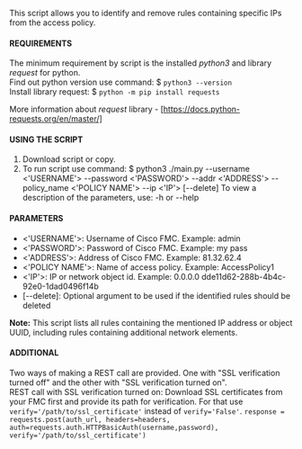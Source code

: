 This script allows you to identify and remove rules containing specific IPs from the access policy.

#### REQUIREMENTS

The minimum requirement by script is the installed _python3_ and library _request_ for python.   
Find out python version use command:
 $ `python3 --version`  
Install library request:
 $ `python -m pip install requests`

More information about _request_ library - [https://docs.python-requests.org/en/master/]

#### USING THE SCRIPT

1. Download script or copy.
2. To run script use command:
  $ python3 ./main.py --username <'USERNAME'> --password <'PASSWORD'> --addr <'ADDRESS'> --policy_name <'POLICY NAME'>  --ip <'IP'> [--delete]
To view a description of the parameters, use: -h or --help

#### PARAMETERS

 - <'USERNAME'>:    Username of Cisco FMC. Example: admin
 - <'PASSWORD'>:    Password of Cisco FMC. Example: my pass
 - <'ADDRESS'>:     Address of Cisco FMC. Example: 81.32.62.4
 - <'POLICY NAME'>: Name of access policy. Example: AccessPolicy1
 - <'IP'>:          IP or network object id. Example: 0.0.0.0 dde11d62-288b-4b4c-92e0-1dad0496f14b
 - [--delete]:      Optional argument to be used if the identified rules should be deleted

**Note:** This script lists all rules containing the mentioned IP address or object UUID, including rules containing additional network elements.

#### ADDITIONAL

Two ways of making a REST call are provided. One with "SSL verification turned off" and the other with "SSL verification turned on".  
REST call with SSL verification turned on: Download SSL certificates from your FMC first and provide its path for verification. For that use `verify='/path/to/ssl_certificate'`
instead of `verify='False'`. 
`response = requests.post(auth_url, headers=headers, auth=requests.auth.HTTPBasicAuth(username,password), verify='/path/to/ssl_certificate')`
